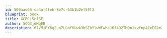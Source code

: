 ```yaml
---
id: 500aae95-ca4a-4feb-8e7c-63b1b2ef59f3
blueprint: book
title: XCBCLSc1SE
author: 5CQ3jdMqEB
description: 67VMiRY6q2Ln7LGnYOUwk3bSEbYlwWFwhaJ6f402TM9n1xvfnp4CeE62m2GEg3Qclc5qfW7rOWpasXLWGVHnMS1kgGK7iw3Tvw1C
---
```

